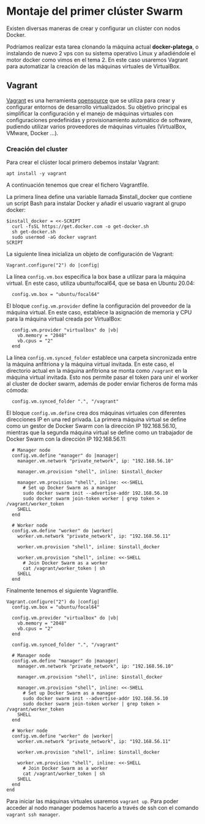 # Montaje del primer clúster Swarm

Existen diversas maneras de crear y configurar un clúster con nodos Docker.

Podríamos realizar esta tarea clonando la máquina actual **docker-platega**, o instalando de nuevo 2 vps con su sistema operativo Linux y añadiéndole el motor docker como vimos en el tema 2. En este caso usaremos Vagrant para automatizar la creación de las máquinas virtuales de VirtualBox.

## Vagrant

[Vagrant](https://developer.hashicorp.com/vagrant/intro) es una herramienta [opensource](https://github.com/hashicorp/vagrant) que se utiliza para crear y configurar entornos de desarrollo virtualizados. Su objetivo principal es simplificar la configuración y el manejo de máquinas virtuales con configuraciones predefinidas y provisionamiento automático de software, pudiendo utilizar varios proveedores de máquinas virtuales (VirtualBox, VMware, Docker ...).

### Creación del cluster

Para crear el clúster local primero debemos instalar Vagrant:

```
apt install -y vagrant
```

A continuación tenemos que crear el fichero Vagrantfile.

La primera línea define una variable llamada $install_docker que contiene un script Bash para instalar Docker y añadir el usuario vagrant al grupo docker:

```Vagrantfile
$install_docker = <<-SCRIPT
  curl -fsSL https://get.docker.com -o get-docker.sh
  sh get-docker.sh
  sudo usermod -aG docker vagrant
SCRIPT
```

La siguiente línea inicializa un objeto de configuración de Vagrant:

```Vagrantfile
Vagrant.configure("2") do |config|
```

La línea `config.vm.box` especifica la box base a utilizar para la máquina virtual. En este caso, utiliza ubuntu/focal64, que se basa en Ubuntu 20.04:

```Vagrantfile
  config.vm.box = "ubuntu/focal64"
```

El bloque `config.vm.provider` define la configuración del proveedor de la máquina virtual. En este caso, establece la asignación de memoria y CPU para la máquina virtual creada por VirtualBox:

```Vagrantfile
  config.vm.provider "virtualbox" do |vb|
    vb.memory = "2048"
    vb.cpus = "2"
  end
```

La línea `config.vm.synced_folder` establece una carpeta sincronizada entre la máquina anfitriona y la máquina virtual invitada. En este caso, el directorio actual en la máquina anfitriona se monta como `/vagrant` en la máquina virtual invitada. Esto nos permite pasar el token para unir el worker al cluster de docker swarm, además de poder enviar ficheros de forma más cómoda:

```Vagrantfile
  config.vm.synced_folder ".", "/vagrant"
```

El bloque `config.vm.define` crea dos máquinas virtuales con diferentes direcciones IP en una red privada. La primera máquina virtual se define como un gestor de Docker Swarm con la dirección IP 192.168.56.10, mientras que la segunda máquina virtual se define como un trabajador de Docker Swarm con la dirección IP 192.168.56.11:

```Vagrantfile
  # Manager node
  config.vm.define "manager" do |manager|
    manager.vm.network "private_network", ip: "192.168.56.10"

    manager.vm.provision "shell", inline: $install_docker

    manager.vm.provision "shell", inline: <<-SHELL
      # Set up Docker Swarm as a manager
      sudo docker swarm init --advertise-addr 192.168.56.10
      sudo docker swarm join-token worker | grep token > /vagrant/worker_token
    SHELL
  end

  # Worker node
  config.vm.define "worker" do |worker|
    worker.vm.network "private_network", ip: "192.168.56.11"

    worker.vm.provision "shell", inline: $install_docker

    worker.vm.provision "shell", inline: <<-SHELL
      # Join Docker Swarm as a worker
      cat /vagrant/worker_token | sh
    SHELL
  end
```

Finalmente tenemos el siguiente Vagrantfile.

```Vagrantfile
Vagrant.configure("2") do |config|
  config.vm.box = "ubuntu/focal64"

  config.vm.provider "virtualbox" do |vb|
    vb.memory = "2048"
    vb.cpus = "2"
  end

  config.vm.synced_folder ".", "/vagrant"

  # Manager node
  config.vm.define "manager" do |manager|
    manager.vm.network "private_network", ip: "192.168.56.10"

    manager.vm.provision "shell", inline: $install_docker

    manager.vm.provision "shell", inline: <<-SHELL
      # Set up Docker Swarm as a manager
      sudo docker swarm init --advertise-addr 192.168.56.10
      sudo docker swarm join-token worker | grep token > /vagrant/worker_token
    SHELL
  end

  # Worker node
  config.vm.define "worker" do |worker|
    worker.vm.network "private_network", ip: "192.168.56.11"

    worker.vm.provision "shell", inline: $install_docker

    worker.vm.provision "shell", inline: <<-SHELL
      # Join Docker Swarm as a worker
      cat /vagrant/worker_token | sh
    SHELL
  end
end
```

Para iniciar las máquinas virtuales usaremos `vagrant up`. Para poder acceder al nodo manager podemos hacerlo a través de ssh con el comando `vagrant ssh manager`.